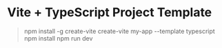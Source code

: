 # Vite + TypeScript Project Template

> npm install -g create-vite
> create-vite my-app --template typescript
> npm install
> npm run dev
